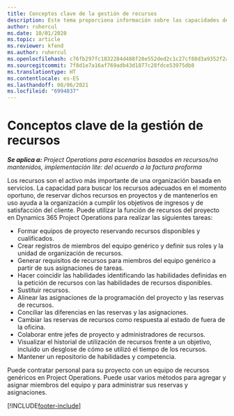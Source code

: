 ```yaml
---
title: Conceptos clave de la gestión de recursos
description: Este tema proporciona información sobre las capacidades de gestión de recursos en las operaciones de proyectos de Microsoft Dynamics.
author: ruhercul
ms.date: 10/01/2020
ms.topic: article
ms.reviewer: kfend
ms.author: ruhercul
ms.openlocfilehash: c76fb297fc1832284d488f28e552ded2c1c27cf88d3a9352f2a31e667aac746e
ms.sourcegitcommit: 7f8d1e7a16af769adb43d1877c28fdce53975db8
ms.translationtype: HT
ms.contentlocale: es-ES
ms.lasthandoff: 08/06/2021
ms.locfileid: "6994837"
---
```

# <a name="resource-management-key-concepts"></a>Conceptos clave de la gestión de recursos

_**Se aplica a:** Project Operations para escenarios basados en recursos/no mantenidos, implementación lite: del acuerdo a la factura proforma_

Los recursos son el activo más importante de una organización basada en servicios. La capacidad para buscar los recursos adecuados en el momento oportuno, de reservar dichos recursos en proyectos y de mantenerlos en uso ayuda a la organización a cumplir los objetivos de ingresos y de satisfacción del cliente. Puede utilizar la función de recursos del proyecto en Dynamics 365 Project Operations para realizar las siguientes tareas:

- Formar equipos de proyecto reservando recursos disponibles y cualificados.
- Crear registros de miembros del equipo genérico y definir sus roles y la unidad de organización de recursos.
- Generar requisitos de recursos para miembros del equipo genérico a partir de sus asignaciones de tareas.
- Hacer coincidir las habilidades identificando las habilidades definidas en la petición de recursos con las habilidades de recursos disponibles.
- Sustituir recursos.
- Alinear las asignaciones de la programación del proyecto y las reservas de recursos.
- Conciliar las diferencias en las reservas y las asignaciones.
- Cambiar las reservas de recursos como respuesta al estado de fuera de la oficina.
- Colaborar entre jefes de proyecto y administradores de recursos.
- Visualizar el historial de utilización de recursos frente a un objetivo, incluido un desglose de cómo se utilizó el tiempo de los recursos.
- Mantener un repositorio de habilidades y competencia.


Puede contratar personal para su proyecto con un equipo de recursos genéricos en Project Operations. Puede usar varios métodos para agregar y asignar miembros del equipo y para administrar sus reservas y asignaciones. 


[!INCLUDE[footer-include](../includes/footer-banner.md)]